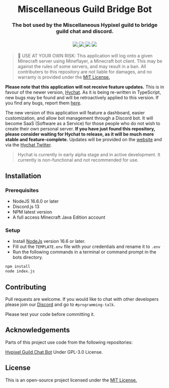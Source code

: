 
<h1 align="center">
Miscellaneous Guild Bridge Bot
</h1>

<h3 align="center">
The bot used by the Miscellaneous Hypixel guild to bridge guild chat and discord.
  </h3>
  <h3 align="center">

  <a href="https://discord.gg/dEsfnJkQcq" alt="Discord">
      <img src="https://img.shields.io/discord/522586672148381726?label=discord&style=for-the-badge&color=blue"/>
  </a>
  <a href="https://miscguild.xyz" alt="Website">
      <img src="https://img.shields.io/website?down_color=red&down_message=Offline&style=for-the-badge&up_color=blue&up_message=Online&url=https://miscguild.xyz"/>
  </a>
      <img src="https://img.shields.io/github/languages/code-size/MiscGuild/BridgeBot?color=blue&style=for-the-badge"/>
      <img src="https://img.shields.io/github/stars/MiscGuild/BridgeBot?color=blue&style=for-the-badge"/>
</h3>

> 🚨 USE AT YOUR OWN RISK: 
This application will log onto a given Minecraft server using Mineflayer, a Minecraft bot client. This may be against the rules of some servers, and may result in a ban. All contributers to this repository are not liable for damages, and no warranty is provided under the [MIT License.](https://github.com/MiscGuild/BridgeBot/blob/master/LICENSE)

**Please note that this application will not receive feature updates.** This is in favour of the newer version, [Hychat](https://github.com/hychat-mc/hychat). As it is being re-written in TypeScript, new bugs may be found and will be retroactively applied to this version. If you find any bugs, report them [here](https://github.com/MiscGuild/BridgeBot/issues).

The new version of this application will feature a dashboard, easier customization, and allow bot management through a Discord bot. It will become SaaS (Software as a Service) for those people who do not wish to create their own personal server. **If you have just found this repository, please consider waiting for Hychat to release, as it will be much more stable and feature-complete.** Updates will be provided on the [website](https://hych.at) and via the [Hychat Twitter](https://twitter.com/hychatmc).

> Hychat is currently in early alpha stage and in active development. It currently is non-functional and not recommended for use.


## Installation

### Prerequisites
- NodeJS 16.6.0 or later
- Discord.js 13
- NPM latest version
- A full access Minecraft Java Edition account

### Setup
* Install [NodeJs](https://nodejs.org/en/) version 16.6 or later. 
* Fill out the `TEMPLATE.env` file with your credentials and rename it to `.env`
* Run the following commands in a terminal or command prompt in the bots directory.

```bash
npm install
node index.js
```

## Contributing
Pull requests are welcome. If you would like to chat with other developers please join our [Discord](https://discord.gg/dEsfnJkQcq) and go to `#programming-talk`.

Please test your code before committing it.

## Acknowledgements
Parts of this project use code from the following repositories:

[Hypixel Guild Chat Bot](https://github.com/xMdb/hypixel-guild-chat-bot) Under GPL-3.0 License.

## License
This is an open-source project licensed under the [MIT License.](https://github.com/MiscGuild/BridgeBot/blob/master/LICENSE)
